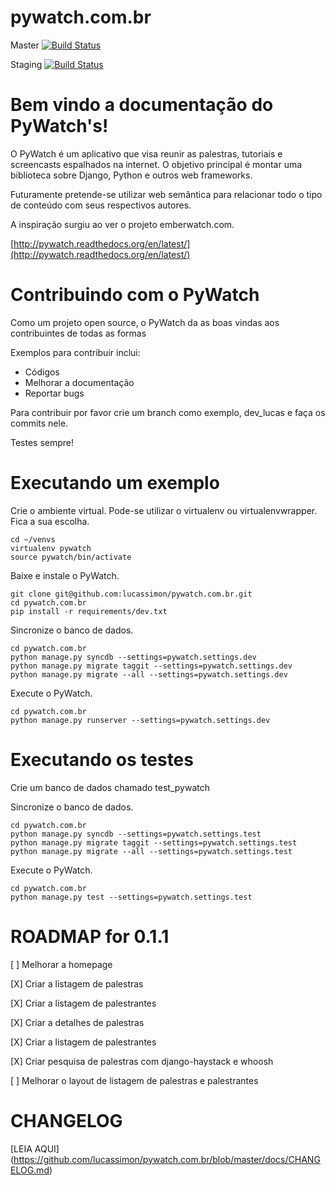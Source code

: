 pywatch.com.br
==============


Master
[![Build Status](https://travis-ci.org/lucassimon/pywatch.com.br.png?branch=master)](https://travis-ci.org/lucassimon/pywatch.com.br)

Staging
[![Build Status](https://travis-ci.org/lucassimon/pywatch.com.br.png?branch=staging)](https://travis-ci.org/lucassimon/pywatch.com.br)

Bem vindo a documentação do PyWatch's!
======================================

O PyWatch é um aplicativo que visa reunir as palestras, tutoriais e screencasts espalhados
na internet. O objetivo principal é montar uma biblioteca sobre Django, Python e outros web frameworks.

Futuramente pretende-se utilizar web semântica para relacionar todo o tipo de conteúdo com seus respectivos
autores.

A inspiração surgiu ao ver o projeto emberwatch.com.

[http://pywatch.readthedocs.org/en/latest/](http://pywatch.readthedocs.org/en/latest/)

Contribuindo com o PyWatch
==========================

Como um projeto open source, o PyWatch da as boas vindas aos contribuintes de todas as formas

Exemplos para contribuir inclui:

* Códigos
* Melhorar a documentação
* Reportar bugs

Para contribuir por favor crie um branch como exemplo, dev_lucas e faça os commits nele.

Testes sempre!

Executando um exemplo
=====================

Crie o ambiente virtual.
Pode-se utilizar o virtualenv ou virtualenvwrapper. Fica a sua escolha.


    cd ~/venvs
    virtualenv pywatch
    source pywatch/bin/activate


Baixe e instale o PyWatch.

    git clone git@github.com:lucassimon/pywatch.com.br.git
    cd pywatch.com.br
    pip install -r requirements/dev.txt

Sincronize o banco de dados.

    cd pywatch.com.br
    python manage.py syncdb --settings=pywatch.settings.dev
    python manage.py migrate taggit --settings=pywatch.settings.dev
    python manage.py migrate --all --settings=pywatch.settings.dev


Execute o PyWatch.

    cd pywatch.com.br
    python manage.py runserver --settings=pywatch.settings.dev

Executando os testes
====================

Crie um banco de dados chamado test_pywatch

Sincronize o banco de dados.

    cd pywatch.com.br
    python manage.py syncdb --settings=pywatch.settings.test
    python manage.py migrate taggit --settings=pywatch.settings.test
    python manage.py migrate --all --settings=pywatch.settings.test


Execute o PyWatch.

    cd pywatch.com.br
    python manage.py test --settings=pywatch.settings.test


ROADMAP for 0.1.1
=================

[ ] Melhorar a homepage

[X] Criar a listagem de palestras

[X] Criar a listagem de palestrantes

[X] Criar a detalhes de palestras

[X] Criar a listagem de palestrantes

[X] Criar pesquisa de palestras com django-haystack e whoosh

[ ] Melhorar o layout de listagem de palestras e palestrantes

CHANGELOG
=========

[LEIA AQUI] (https://github.com/lucassimon/pywatch.com.br/blob/master/docs/CHANGELOG.md)
